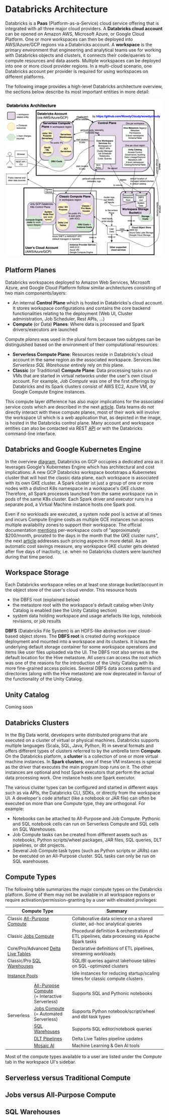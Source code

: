 # Databricks Architecture

Databricks is a **Paas** (Platform-as-a-Service) cloud service offering that is integrated with all three major cloud providers. A **Databricks cloud account** can be opened on Amazon AWS, Microsoft Azure,
or Google Cloud Platform. One or more workspaces can then be deployed into AWS/Azure/GCP regions via a Databricks account. A **workspace** is the primary environment that engineering and analytical teams
use for working with Databricks objects and clusters, it connects their code/queries to compute resources and data assets. Multiple workspaces can be deployed into one or more cloud provider regions.
In a multi-cloud scenario, one Databricks account per provider is required for using workspaces on different platforms.

The following image provides a high-level Databricks architecture overview, the sections below describe its most important entities in more detail:

<img src="../resources/images/dbx-arch.png" width="500" height="500" />

## Platform Planes
Databricks workspaces deployed to Amazon Web Services, Microsoft Azure, and Google Cloud Platform follow similar architectures consisting of two main components/layers:
- An internal **Control Plane** which is hosted in Databricks's cloud account. It stores workspace configurations and contains the core backend functionalities relating to the deployment (Web UI, Cluster administration, Job Scheduler, Rest APIs, ...)
- **Compute** (or Data) **Planes**: Where data is processed and Spark drivers/executors are launched

Compute _planes_ was used in the plural form because two subtypes can be distinguished based on the environment of their computational resources:
- **Serverless Compute Plane**: Resources reside in Databricks's cloud account in the same region as the associated workspace. Services like _Serverless SQL Warehouse_ entirely rely on this plane.
- **Classic** (or Traditional) **Compute Plane**: Data processing tasks run on VMs that are started in virtual networks under the user's own cloud account. For example, _Job Compute_ was one of the first offerings by Databricks and its Spark clusters
  consist of AWS EC2, Azure VM, or Google Compute Engine instances.

This compute layer difference has also major implications for the associated service costs which are described in the next [article](./costs.md).
Data teams do not directly interact with these compute planes, most of their work will involve the workspace UI which is a web application that, as depicted in the image, is hosted in the Databricks control plane.
Many account and workspace entities can also be contacted via REST [API](https://docs.databricks.com/api/workspace/introduction) or with the Databricks command-line interface.

## Databricks and Google Kubernetes Engine
In the overview [diagram](../resources/images/dbx-arch.png), Databricks on GCP occupies a dedicated area as it leverages Google's Kubernetes Engine which has architectural and cost implications: A new GCP Databricks workspace bootstraps a Kubernetes
cluster that will host the classic data plane, each workspace is associated with its own GKE cluster. A Spark cluster ist just a group of one or more nodes with a distinct K8s namespace in a workspace's GKE cluster.
Therefore, all Spark processes launched from the same workspace run in pods of the same K8s cluster. Each Spark driver and executor runs in a separate pod, a Virtual Machine instance hosts one Spark pod. <br>

Even if no workloads are executed, a system node pool is active at all times and incurs Compute Engine costs as multiple GCE instances run across multiple availability zones to support their workspace.
The official documentation [mentions](https://docs.gcp.databricks.com/en/getting-started/index.html#set-up-a-databricks-free-trial-and-first-workspace) per-workspace costs of "approximately $200/month, prorated to the days in the month that the GKE cluster runs", the next [article](./costs.md)
addresses such pricing aspects in more detail. As an automatic cost savings measure, any workspace GKE cluster gets deleted after five days of inactivity, i.e. when no Databricks clusters were launched during
that time period.

## Workspace Storage
Each Databricks workspace relies on at least one storage bucket/account in the object store of the user's cloud vendor. This resource hosts
- the DBFS root (explained below)
- the metastore root with the workspace's default catalog when Unity Catalog is enabled (see the Unity Catalog section)
- system data holding workspace and usage artefacts like logs, notebook revisions, or job results

**DBFS** (Databricks File System) is an HDFS-like abstraction over cloud-based object stores. The **DBFS root** is created during workspace deployment and mounted into a workspace and its clusters.
It is/was the underlying default storage container for some workspace operations and items like user files uploaded via the UI. The DBFS root also serves as the default location for the Hive metastore.
All users can access the root which was one of the reasons for the introduction of the Unity Catalog with its more fine-grained access policies. Several DBFS data access patterns
and directories (along with the Hive metastore) are now deprecated in favour of the functionality of the Unity Catalog.

## Unity Catalog

Coming soon

## Databricks Clusters
In the Big Data world, developers write distributed programs that are executed on a cluster of virtual or physical machines. Databricks supports multiple languages (Scala, SQL, Java, Python, R) in
several formats and offers different types of clusters referred to by the umbrella term **Compute**. On the Databricks platform, a **cluster** is a collection of one or more virtual machine instances. In
**Spark clusters**, one of these VM instances is special as the driver that executes the main program loop runs on it. The other instances are optional and host Spark executors that perform the actual
data processing work. One instance hosts one Spark executor.

The various cluster types can be configured and started in different ways such as via APIs, the Databricks CLI, SDKs, or directly from the workspace UI. A developer's
code artefact (like a notebook or JAR file) can often be executed on more than one Compute type, they are orthogonal. For example:
- Notebooks can be attached to All-Purpose and Job Compute. Pythonic and SQL notebook cells can run on Serverless Compute and SQL cells on SQL Warehouses.
- Job Compute tasks can be created from different assets such as notebooks, Python scripts/wheel packages, JAR files, SQL queries, DLT pipelines, or dbt projects.
- Several Job Compute task types (such as Python scripts or JARs) can be executed on an All-Purpose cluster. SQL tasks can only be run on SQL warehouses.

## Compute Types
The following table summarizes the major compute types on the Databricks platform. Some of them may not be available in all workspace regions or require activation/permission-granting by a user with
elevated privileges:

<table><thead>
  <tr>
    <th colspan="2">Compute Type</th>
    <th>Summary</th>
  </tr></thead>
<tbody>
<tr>
    <td colspan="2">Classic <a href="https://docs.databricks.com/en/compute/use-compute.html" target="_blank" rel="noopener noreferrer">All-Purpose Compute</a></td>
    <td>Collaborative data science on a shared cluster, ad-hoc analytical queries</td>
  </tr>
  <tr>
    <td colspan="2">Classic <a href="https://docs.databricks.com/en/jobs/index.html" target="_blank" rel="noopener noreferrer">Jobs Compute</a></td>
    <td>Procedural definition & orchestration of ETL pipelines, data processing via Apache Spark tasks</td>
  </tr>
  <tr>
    <td colspan="2">Core/Pro/Advanced <a href="https://docs.databricks.com/en/delta-live-tables/index.html" target="_blank" rel="noopener noreferrer">Delta Live Tables</a></td>
    <td>Declarative definitions of ETL pipelines, streaming workloads</td>
  </tr>
  <tr>
    <td colspan="2">Classic/Pro <a href="https://docs.databricks.com/en/compute/sql-warehouse/index.html#use-sql-warehouses" target="_blank" rel="noopener noreferrer">SQL Warehouses</a></td>
    <td>SQL/BI queries against lakehouse tables on SQL-optimized clusters</td>
  </tr>
  <tr>
    <td colspan="2"><a href="https://docs.databricks.com/en/compute/pool-index.html" target="_blank" rel="noopener noreferrer">Instance Pools</a></td>
    <td>Idle instances for reducing startup/scaling times for classic compute clusters</td>
  </tr>
  <tr>
    <td rowspan="5">Serverless</td>
    <td><a href="https://docs.databricks.com/en/compute/serverless/notebooks.html" target="_blank" rel="noopener noreferrer">All-Purpose Compute</a> <br> (= Interactive Serverless) </td>
    <td>Supports SQL and Pythonic notebooks</td>
  </tr>
  <tr>
    <td><a href="https://docs.databricks.com/en/jobs/run-serverless-jobs.html#" target="_blank" rel="noopener noreferrer">Jobs Compute</a> <br> (= Automated Serverless) </td>
    <td>Supports Python notebook/script/wheel and dbt task types</td>
  </tr>
  <tr>
    <td><a href="https://docs.databricks.com/en/compute/sql-warehouse/index.html#what-are-serverless-sql-warehouses" target="_blank" rel="noopener noreferrer">SQL Warehouses</a></td>
    <td>Supports SQL editor/notebook queries</td>
  </tr>
  <tr>
    <td><a href="https://docs.databricks.com/en/delta-live-tables/serverless-dlt.html#configure-a-serverless-delta-live-tables-pipeline" target="_blank" rel="noopener noreferrer">DLT Pipelines</a></td>
    <td>Delta Live Tables pipeline updates</td>
  </tr>
  <tr>
    <td><a href="https://docs.databricks.com/en/machine-learning/index.html" target="_blank" rel="noopener noreferrer">Mosaic AI</a></td>
    <td>Machine Learning &amp; Gen AI tools</td>
  </tr>
</tbody></table>

Most of the compute types available to a user are listed under the _Compute_ tab in the workspace UI's sidebar.

## Serverless versus Traditional Compute

## Jobs versus All-Purpose Compute

## SQL Warehouses
